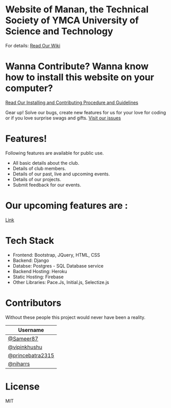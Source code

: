 # Website of Manan, the Technical Society of YMCA University of Science and Technology

For details:  [Read Our Wiki](https://github.com/Manan-YMCA/Club-Website/wiki/Website-of-Manan,-the-Technical-Society-of-YMCA-University-of-Science-and-Technology)

# Wanna Contribute? Wanna know how to install this website on your computer? 
[Read Our Installing and Contributing Procedure and Guidelines](https://github.com/Manan-YMCA/Club-Website/blob/master/CONTRIBUTING.md)

Gear up! Solve our bugs, create new features for us for your love for coding or if you love surprise swags and gifts.
[Visit our issues](https://github.com/Manan-YMCA/Club-Website/issues)

# Features!

Following features are available for public use.

  - All basic details about the club.
  - Details of club members.
  - Details of our past, live and upcoming events.
  - Details of our projects.
  - Submit feedback for our events.
  

# Our upcoming features are :
  [Link](https://github.com/Manan-YMCA/Club-Website/issues?q=is%3Aissue+is%3Aopen+label%3A%22New+Feature%22)


# Tech Stack 

* Frontend: Bootstrap, JQuery, HTML, CSS
* Backend: Django
* Databse: Postgres - SQL Database service
* Backend Hosting: Heroku
* Static Hosting: Firebase
* Other Libraries: Pace.Js, Initial.js, Selectize.js


# Contributors
Without these people this project would never have been a reality.

| Username |
| ------ |
| [@Sameer87](https://github.com/Sameer87) |
| [@vipinkhushu](https://github.com/vipinkhushu/) |
| [@princebatra2315](https://github.com/princebatra2315) |
| [@niharrs](https://github.com/niharrs) |


# License

MIT

